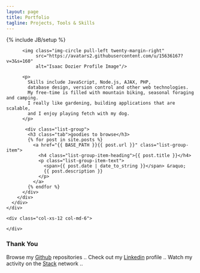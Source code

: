 ```yaml
---
layout: page
title: Portfolio
tagline: Projects, Tools & Skills
---
```

{% include JB/setup %}

<div class="container">
  <div class="row">
    <div class="col-xs-12 col-md-6">
      <div class="row">
        <div class="col-xs-12">
        
          <img class="img-circle pull-left twenty-margin-right" 
               src="https://avatars2.githubusercontent.com/u/15636167?v=3&s=160"
               alt="Isaac Dozier Profile Image"/>
          
          <p>
            Skills include JavaScript, Node.js, AJAX, PHP, 
            database design, version control and other web technologies. 
            My free-time is filled with mountain biking, seasonal foraging and camping.
            I really like gardening, building applications that are scalable, 
            and I enjoy playing fetch with my dog.
          </p>
          
           <div class="list-group">
            <h3 class="tab">goodies to browse</h3>
            {% for post in site.posts %}
              <a href="{{ BASE_PATH }}{{ post.url }}" class="list-group-item">
                <h4 class="list-group-item-heading">{{ post.title }}</h4>
                <p class="list-group-item-text">
                  <span>{{ post.date | date_to_string }}</span> &raquo; 
                  {{ post.description }}
                </p>
              </a>
            {% endfor %}    
          </div>
        </div>
      </div>
    </div>
    
    <div class="col-xs-12 col-md-6">
     
    </div>
  </div>
</div>

### Thank You

Browse my [Github](https://github.com/isaacdozier) repositories .. 
Check out my [Linkedin](https://www.linkedin.com/in/isaac-dozier-14a6b044) profile .. 
Watch my activity on the [Stack](http://stackoverflow.com/users/4566193/isaac-dozier) network .. 
